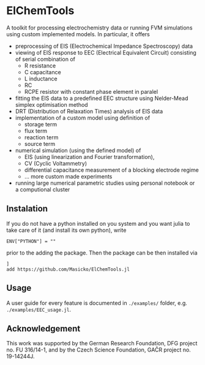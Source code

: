 # ElChemTools

A toolkit for processing electrochemistry data or running FVM simulations using custom implemented models. In particular, it offers
- preprocessing of EIS (Electrochemical Impedance Spectroscopy) data
- viewing of EIS response to EEC (Electrical Equivalent Circuit) consisting of serial combination of
  - R resistance
  - C capacitance
  - L inductance
  - RC
  - RCPE resistor with constant phase element in paralel
- fitting the EIS data to a predefined EEC structure using Nelder-Mead simplex optimisation method
- DRT (Distribution of Relaxation Times) analysis of EIS data
- implementation of a custom model using definition of 
  - storage term
  - flux term
  - reaction term
  - source term
- numerical simulation (using the defined model) of 
  - EIS (using linearization and Fourier transformation), 
  - CV (Cyclic Voltammetry)
  - differential capacitance measurement of a blocking electrode regime
  - ... more custom made experiments
- running large numerical parametric studies using personal notebook or a computional cluster
  
## Instalation

If you do not have a python installed on you system and you want julia to take care of it (and install its own python), write
```julialang
ENV["PYTHON"] = ""
```
prior to the adding the package. Then the package can be then installed via
```julialang
]
add https://github.com/Masicko/ElChemTools.jl
```

## Usage

A user guide for every feature is documented in `./examples/` folder, e.g. `./examples/EEC_usage.jl`.

## Acknowledgement

This work was supported by the German Research Foundation, DFG project no. FU 316/14-1, and by the Czech Science Foundation, GAČR project no. 19-14244J.





